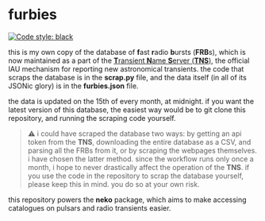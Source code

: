# furbies

[![Code style: black](https://img.shields.io/badge/code%20style-black-000000.svg)](https://github.com/psf/black)

this is my own copy of the database of **f**ast **r**adio **b**ursts (**FRB**s), which is now maintained as a part of the [**T**ransient **N**ame **S**erver (**TNS**)](https://www.wis-tns.org/), the official IAU mechanism for reporting new astronomical transients. the code that scraps the database is in the **scrap.py** file, and the data itself (in all of its JSONic glory) is in the **furbies.json** file. 

the data is updated on the 15th of every month, at midnight. if you want the latest version of this database, the easiest way would be to git clone this repository, and running the scraping code yourself.

> :warning: i could have scraped the database two ways: by getting an api token from the **TNS**, downloading the entire database as a CSV, and parsing all the FRBs from it, or by scraping the webpages themselves. i have chosen the latter method. since the workflow runs only once a month, i hope to never drastically affect the operation of the **TNS**. if you use the code in the repository to scrap the database yourself, please keep this in mind. you do so at your own risk.

this repository powers the **neko** package, which aims to make accessing catalogues on pulsars and radio transients easier.
